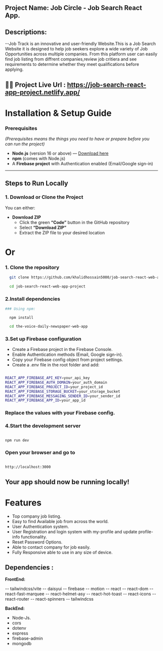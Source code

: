 
## Project Name: Job Circle - Job Search React App.

## Descriptions:

--Job Track is an innovative and user-friendly Website.This is a Job Search Website it is designed to help job seekers explore a wide variety of Job Opportunities across multiple companies.
From this platform user can easily find job listing from diffrent companies,review job critiera and see requirements to determine whether they meet qualifications before applying.


## 🚀🚀 Project Live Url : https://job-search-react-app-project.netlify.app/


# Installation & Setup Guide

### Prerequisites
*(Prerequisites means the things you need to have or prepare before you can run the project)*

- **Node.js** (version 16 or above) — [Download here](https://nodejs.org/)  
- **npm** (comes with Node.js)
- A **Firebase project** with Authentication enabled (Email/Google sign-in)

---
## Steps to Run Locally

### 1. Download or Clone the Project

You can either:

- **Download ZIP**  
  - Click the green **“Code”** button in the GitHub repository  
  - Select **“Download ZIP”**  
  - Extract the ZIP file to your desired location
# Or

### 1. **Clone the repository**
```bash
  git clone https://github.com/khalidhossain5000/job-search-react-web-app-project.git
  
  cd job-search-react-web-app-project

```

### 2.Install dependencies

```bash
### Using npm:

  npm install

  cd the-voice-daily-newspaper-web-app

```
### 3.Set up Firebase configuration

- Create a Firebase project in the Firebase Console.
- Enable Authentication methods (Email, Google sign-in).
- Copy your Firebase config object from project settings.
- Create a .env file in the root folder and add:

```bash

REACT_APP_FIREBASE_API_KEY=your_api_key
REACT_APP_FIREBASE_AUTH_DOMAIN=your_auth_domain
REACT_APP_FIREBASE_PROJECT_ID=your_project_id
REACT_APP_FIREBASE_STORAGE_BUCKET=your_storage_bucket
REACT_APP_FIREBASE_MESSAGING_SENDER_ID=your_sender_id
REACT_APP_FIREBASE_APP_ID=your_app_id
```
### Replace the values with your Firebase config.

### 4.Start the development server
```bash

npm run dev

```
###  Open your browser and go to
```bash

http://localhost:3000


```
## Your app should now be running locally!












# Features

- Top company job listing.
- Easy to find Available job from across the world.
- User Authentication system.
- User Registration and login system with my-profile and update profile-info functionality.
- Reset Password Options.
- Able to contact company for job easily.
- Fully Responsive able to use in any size of device.

## Dependencies :

**FrontEnd:**

-- tailwindcss/vite
-- daisyui
-- firebase
-- motion
-- react
-- react-dom
-- react-fast-marquee
-- react-helmet-asy
-- react-hot-toast
-- react-icons
-- react-router
-- react-spinners
-- tailwindcss

**BackEnd:**

- Node-Js.
- cors
- dotenv
- express
- firebase-admin
- mongodb

